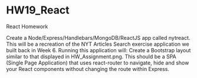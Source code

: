 # HW19_React
React Homework

Create a Node/Express/Handlebars/MongoDB/ReactJS app called nytreact. This will be a recreation of the NYT Articles Search exercise application we built back in Week 6. Running this application will:
Create a Bootstrap layout similar to that displayed in HW_Assignment.png. This should be a SPA (Single Page Application) that uses react-router to navigate, hide and show your React components without changing the route within Express.


